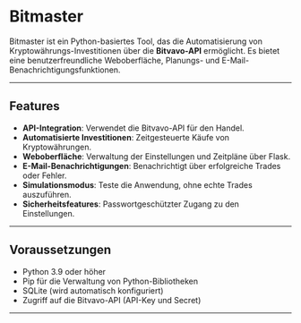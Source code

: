 # Bitmaster

Bitmaster ist ein Python-basiertes Tool, das die Automatisierung von Kryptowährungs-Investitionen über die **Bitvavo-API** ermöglicht. Es bietet eine benutzerfreundliche Weboberfläche, Planungs- und E-Mail-Benachrichtigungsfunktionen.

---

## Features

- **API-Integration**: Verwendet die Bitvavo-API für den Handel.
- **Automatisierte Investitionen**: Zeitgesteuerte Käufe von Kryptowährungen.
- **Weboberfläche**: Verwaltung der Einstellungen und Zeitpläne über Flask.
- **E-Mail-Benachrichtigungen**: Benachrichtigt über erfolgreiche Trades oder Fehler.
- **Simulationsmodus**: Teste die Anwendung, ohne echte Trades auszuführen.
- **Sicherheitsfeatures**: Passwortgeschützter Zugang zu den Einstellungen.

---

## Voraussetzungen

- Python 3.9 oder höher
- Pip für die Verwaltung von Python-Bibliotheken
- SQLite (wird automatisch konfiguriert)
- Zugriff auf die Bitvavo-API (API-Key und Secret)

---


